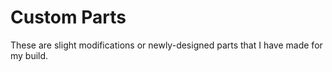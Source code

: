 # Custom Parts

These are slight modifications or newly-designed parts that I have made for my build.
